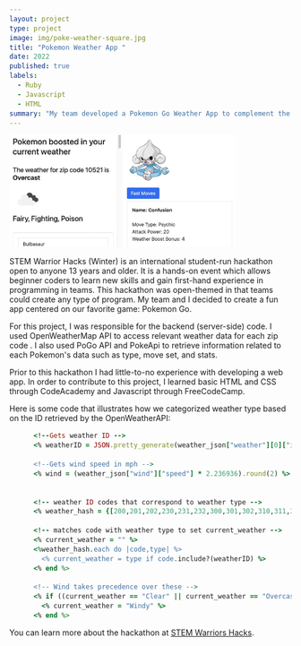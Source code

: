 ```yaml
---
layout: project
type: project
image: img/poke-weather-square.jpg
title: "Pokemon Weather App "
date: 2022
published: true
labels:
  - Ruby
  - Javascript
  - HTML
summary: "My team developed a Pokemon Go Weather App to complement the Pokemon Go game app for the Winter STEM Warrior Hacks Hackathon."
---
```


<div class="text-center p-4">
  <img width="200px" src="../img/poke-weather-square2.jpg" class="img-thumbnail" >
  <img width="200px" src="../img/poke-weather-square3.jpg" class="img-thumbnail" >
</div>

STEM Warrior Hacks (Winter) is an international student-run hackathon open to anyone 13 years and older. It is a hands-on event which allows beginner coders to learn new skills and gain first-hand experience in programming in teams. This hackathon was open-themed in that teams could create any type of program. My team and I decided to create a fun app centered on our favorite game: Pokemon Go.

For this project, I  was responsible for the backend (server-side) code. I used OpenWeatherMap API to access relevant weather data for each zip code . I also used PoGo API and PokeApi to retrieve information related to each Pokemon's data such as type, move set, and stats. 

Prior to this hackathon I had little-to-no experience with developing a web app. In order to contribute to this project, I learned basic HTML and CSS through CodeAcademy and Javascript through FreeCodeCamp. 

Here is some code that illustrates how we categorized weather type based on the ID retrieved by the OpenWeatherAPI:

```ruby
      <!--Gets weather ID -->
      <% weatherID = JSON.pretty_generate(weather_json["weather"][0]["id"]).to_i  %>

      <!--Gets wind speed in mph -->
      <% wind = (weather_json["wind"]["speed"] * 2.236936).round(2) %>


      <!-- weather ID codes that correspond to weather type -->
      <% weather_hash = {[200,201,202,230,231,232,300,301,302,310,311,312,313,314,321,500,501,502,503,504,511,520,521,522,531] => "Rainy",[600,601,602,611,612,613,615,616,620,621,622] => "Snow", [800] => "Clear", [804] => "Overcast",[801,802,803] => "Partly Cloudy",[701,741] => "Fog"} %>

      <!-- matches code with weather type to set current_weather -->
      <% current_weather = "" %>
      <%weather_hash.each do |code,type| %>
        <% current_weather = type if code.include?(weatherID) %>
      <% end %>

      <!-- Wind takes precedence over these -->  
      <% if ((current_weather == "Clear" || current_weather == "Overcast" || current_weather == "Partly Cloudy") && wind >= 55) %>
        <% current_weather = "Windy" %>
      <% end %>
```

You can learn more about the hackathon at [STEM Warriors Hacks](https://stemwarriorhacks-winter.devpost.com/).
